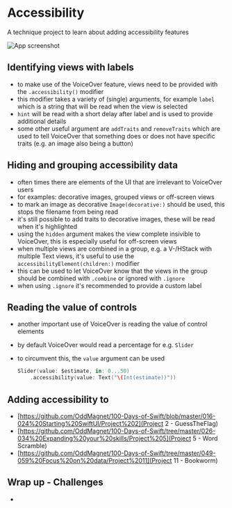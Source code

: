 # Accessibility
A technique project to learn about adding accessibility features

![App screenshot](_fixed.png)


## Identifying views with labels
- to make use of the VoiceOver feature, views need to be provided with the `.accessibility()` modifier
- this modifier takes a variety of (single) arguments, for example `label` which is a string that will be read when the view is selected
- `hint` will be read with a short delay after label and is used to provide additional details
- some other useful argument are `addTraits` and `removeTraits` which are used to tell VoiceOver that something does or does not have specific traits (e.g. an image also being a button)

## Hiding and grouping accessibility data
- often times there are elements of the UI that are irrelevant to VoiceOver users
- for examples: decorative images, grouped views or off-screen views
- to mark an image as decorative `Image(decorative:)` should be used, this stops the filename from being read
- it's still possible to add traits to decorative images, these will be read when it's highlighted
- using the `hidden` argument makes the view complete insivible to VoiceOver, this is especially useful for off-screen views
- when multiple views are combined in a group, e.g. a V-/HStack with multiple Text views, it's useful to use the `accessibilityElement(children:)` modifier
- this can be used to let VoiceOver know that the views in the group should be combined with `.combine` or ignored with `.ignore`
- when using `.ignore` it's recommended to provide a custom label

## Reading the value of controls
- another important use of VoiceOver is reading the value of control elements
- by default VoiceOver would read a percentage for e.g. `Slider`
- to circumvent this, the `value` argument can be used

    ```swift
    Slider(value: $estimate, in: 0...50)
        .accessibility(value: Text("\(Int(estimate))"))
    ```

## Adding accessibility to
- [https://github.com/OddMagnet/100-Days-of-Swift/blob/master/016-024%20Starting%20SwiftUI/Project%202](Project 2 - GuessTheFlag)
- [https://github.com/OddMagnet/100-Days-of-Swift/tree/master/026-034%20Expanding%20your%20skills/Project%205](Project 5 - Word Scramble)
- [https://github.com/OddMagnet/100-Days-of-Swift/tree/master/049-059%20Focus%20on%20data/Project%2011](Project 11 - Bookworm)

## Wrap up - Challenges
- 

